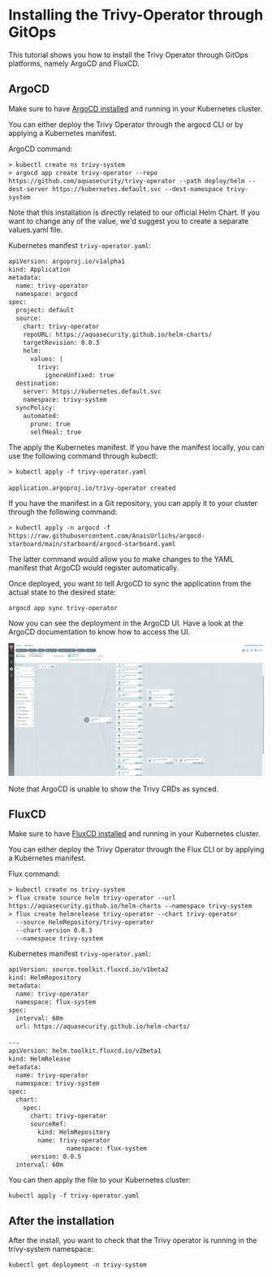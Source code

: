 # Installing the Trivy-Operator through GitOps

This tutorial shows you how to install the Trivy Operator through GitOps platforms, namely ArgoCD and FluxCD.

## ArgoCD

Make sure to have [ArgoCD installed](https://argo-cd.readthedocs.io/en/stable/getting_started/) and running in your Kubernetes cluster.

You can either deploy the Trivy Operator through the argocd CLI or by applying a Kubernetes manifest.

ArgoCD command:
```
> kubectl create ns trivy-system
> argocd app create trivy-operator --repo https://github.com/aquasecurity/trivy-operator --path deploy/helm --dest-server https://kubernetes.default.svc --dest-namespace trivy-system
```
Note that this installation is directly related to our official Helm Chart. If you want to change any of the value, we'd suggest you to create a separate values.yaml file.

Kubernetes manifest `trivy-operator.yaml`:
```
apiVersion: argoproj.io/v1alpha1
kind: Application
metadata:
  name: trivy-operator
  namespace: argocd
spec:
  project: default
  source:
    chart: trivy-operator
    repoURL: https://aquasecurity.github.io/helm-charts/
    targetRevision: 0.0.3
    helm:
      values: |
        trivy:
          ignoreUnfixed: true
  destination:
    server: https://kubernetes.default.svc
    namespace: trivy-system
  syncPolicy:
    automated:
      prune: true
      selfHeal: true
```

The apply the Kubernetes manifest. If you have the manifest locally, you can use the following command through kubectl:
```
> kubectl apply -f trivy-operator.yaml

application.argoproj.io/trivy-operator created
```

If you have the manifest in a Git repository, you can apply it to your cluster through the following command:
```
> kubectl apply -n argocd -f https://raw.githubusercontent.com/AnaisUrlichs/argocd-starboard/main/starboard/argocd-starboard.yaml
```
The latter command would allow you to make changes to the YAML manifest that ArgoCD would register automatically.

Once deployed, you want to tell ArgoCD to sync the application from the actual state to the desired state:
```
argocd app sync trivy-operator
```

Now you can see the deployment in the ArgoCD UI. Have a look at the ArgoCD documentation to know how to access the UI.

![ArgoCD UI after deploying the Trivy Operator](../../imgs/argocd-ui.png)

Note that ArgoCD is unable to show the Trivy CRDs as synced.


## FluxCD

Make sure to have [FluxCD installed](https://fluxcd.io/docs/installation/#install-the-flux-cli) and running in your Kubernetes cluster.

You can either deploy the Trivy Operator through the Flux CLI or by applying a Kubernetes manifest.

Flux command:
```
> kubectl create ns trivy-system
> flux create source helm trivy-operator --url https://aquasecurity.github.io/helm-charts --namespace trivy-system
> flux create helmrelease trivy-operator --chart trivy-operator
  --source HelmRepository/trivy-operator
  --chart-version 0.0.3
  --namespace trivy-system
```

Kubernetes manifest `trivy-operator.yaml`:
```
apiVersion: source.toolkit.fluxcd.io/v1beta2
kind: HelmRepository
metadata:
  name: trivy-operator
  namespace: flux-system
spec:
  interval: 60m
  url: https://aquasecurity.github.io/helm-charts/

---
apiVersion: helm.toolkit.fluxcd.io/v2beta1
kind: HelmRelease
metadata:
  name: trivy-operator
  namespace: trivy-system
spec:
  chart:
    spec:
      chart: trivy-operator
      sourceRef:
        kind: HelmRepository
        name: trivy-operator
				namespace: flux-system
      version: 0.0.5
  interval: 60m
```

You can then apply the file to your Kubernetes cluster:
```
kubectl apply -f trivy-operator.yaml
```

## After the installation

After the install, you want to check that the Trivy operator is running in the trivy-system namespace:
```
kubectl get deployment -n trivy-system
```

